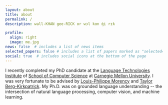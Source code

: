 ```yaml
---
layout: about
title: about
permalink: /
description: wall-KHAN gee-RICK or wɔl kɑn ʤi rɪk

profile:
  align: right
  image: me.jpg
news: false  # includes a list of news items
selected_papers: false # includes a list of papers marked as "selected={true}"
social: true  # includes social icons at the bottom of the page
---
```


I recently completed my PhD candidate at the [Language Technologies Institute](https://lti.cs.cmu.edu) of [School of Computer Science](https://www.cs.cmu.edu) at [Carnegie Mellon University](https://www.cmu.edu). I was very fortunate to be advised by [Louis-Philippe Morency](https://www.cs.cmu.edu/~morency/) and [Taylor Berg-Kirkpatrick](https://cseweb.ucsd.edu/~tberg/). My Ph.D. was on grounded language understanding -- the intersection of natural language processing, computer vision, and machine learning.
